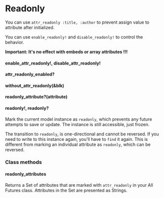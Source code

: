 # Readonly

You can use `attr_readonly :title, :author` to prevent assign value to attribute after initialized.

You can use `enable_readonly!` and `disable_readonly!` to control the behavior.

**Important: It's no effect with embeds or array attributes !!!**

#### enable\_attr\_readonly!, disable\_attr\_readonly!

#### attr\_readonly\_enabled?

#### without\_attr\_readonly(\&blk)

#### readonly\_attribute?(attribute)

#### readonly!, readonly?

Mark the current model instance as `readonly`, which prevents any future attempts to save or update. The instance is still accessible, just frozen.

The transition to `readonly`, is one-directional and cannot be reversed. If you need to write to this instance again, you'll have to `find` it again. This is different from marking an individual attribute as `readonly`, which can be reversed.

### Class methods

#### readonly\_attributes

Returns a Set of attributes that are marked with `attr_readonly` in your All Futures class. Attributes in the Set are presented as Strings.
